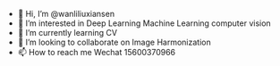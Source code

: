 - 👋 Hi, I’m @wanliliuxiansen
- 👀 I’m interested in Deep Learning Machine Learning computer vision
- 🌱 I’m currently learning CV
- 💞️ I’m looking to collaborate on Image Harmonization
- 📫 How to reach me Wechat 15600370966

<!---
wanliliuxiansen/wanliliuxiansen is a ✨ special ✨ repository because its `README.md` (this file) appears on your GitHub profile.
You can click the Preview link to take a look at your changes.
--->
